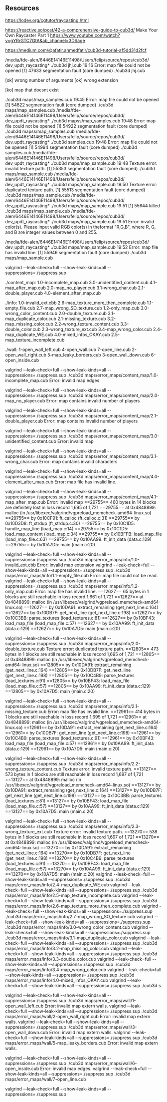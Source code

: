 ## Resources

https://lodev.org/cgtutor/raycasting.html

https://reactive.so/post/42-a-comprehensive-guide-to-cub3d/
Make Your Own Raycaster Part 1
https://www.youtube.com/watch?v=gYRrGTC7GtA&ab_channel=3DSage

https://medium.com/@afatir.ahmedfatir/cub3d-tutorial-af5dd31d2fcf


/media/fde-alen/6446E14146E11498/Users/felip/source/repos/cub3d/ dev_updt_raycasting*
./cub3d jhj.cub                                                                                                                                                                                                          19:16
Error: map file could not be opened
[1]    47633 segmentation fault (core dumped)  ./cub3d jhj.cub


[ok] wrong number of arguments
[ok] wrong extension

[ko] map that doesnt exist

./cub3d maps/map_samples.cub                                                                                                                                                                                        19:45
Error: map file could not be opened
[1]    54822 segmentation fault (core dumped)  ./cub3d maps/map_samples.cub
/media/fde-alen/6446E14146E11498/Users/felip/source/repos/cub3d/ dev_updt_raycasting*
./cub3d mapss/map_samples.cub                                                                                                                                                                                       19:48
Error: map file could not be opened
[1]    54922 segmentation fault (core dumped)  ./cub3d mapss/map_samples.cub
/media/fde-alen/6446E14146E11498/Users/felip/source/repos/cub3d/ dev_updt_raycasting*
./cub3d samples.cub                                                                                                                                                                                                 19:48
Error: map file could not be opened
[1]    54994 segmentation fault (core dumped)  ./cub3d samples.cub
/media/fde-alen/6446E14146E11498/Users/felip/source/repos/cub3d/ dev_updt_raycasting*
./cub3d maps/map_sample.cub                                                                                                                                                                                         19:48
Texture error: invalid texture path.
[1]    55353 segmentation fault (core dumped)  ./cub3d maps/map_sample.cub
/media/fde-alen/6446E14146E11498/Users/felip/source/repos/cub3d/ dev_updt_raycasting*
./cub3d maps/map_sample.cub                                                                                                                                                                                         19:50
Texture error: duplicated texture path.
[1]    55513 segmentation fault (core dumped)  ./cub3d maps/map_sample.cub
/media/fde-alen/6446E14146E11498/Users/felip/source/repos/cub3d/ dev_updt_raycasting*
./cub3d maps/map_sample.cub                                                                                                                                                                                         19:51
[1]    55644 killed     ./cub3d maps/map_sample.cub
/media/fde-alen/6446E14146E11498/Users/felip/source/repos/cub3d/ dev_updt_raycasting*
./cub3d maps/map_sample.cub                                                                                                                                                                                         19:51
Error: invalid color(s).
Please input valid RGB color(s) in theformat "R,G,B", where R, G, and B are integer values between 0 and 255.

/media/fde-alen/6446E14146E11498/Users/felip/source/repos/cub3d/ dev_updt_raycasting*
./cub3d maps/map_sample.cub                                                                                                                                                                                         19:52
Error: map file has invalid line.
[1]    55946 segmentation fault (core dumped)  ./cub3d maps/map_sample.cub


valgrind --leak-check=full --show-leak-kinds=all --suppressions=./suppress.sup

./content_map:
1.0-incomplete_map.cub  3.0-unidentified_content.cub  4.1-map_after_map.cub
2.0-map_no_player.cub   3.1-wrong_char.cub
2.1-double_player.cub   4.0-element_after_map.cub

./info:
1.0-invalid_ext.cbb             2.6-map_texture_more_then_complete.cub
1.1-empty_file.cub              2.7-map_wrong_SO_texture.cub
1.2-only_map.cub                3.0-wrong_color_content.cub
2.0-double_texture.cub          3.1-map_duplicate_color.cub
2.1-missing_texture.cub         3.2-map_missing_color.cub
2.2-wrong_texture_content.cub   3.3-double_color.cub
2.3-wrong_texture_ext.cub       3.4-map_wrong_color.cub
2.4-map_duplicate_WE.cub        4.0-mixed_infos_OKAY.cub
2.5-map_texture_incomplete.cub

./wall:
1-open_wall_left.cub   4-open_wall.cub          7-open_line.cub
2-open_wall_right.cub  5-map_leaky_borders.cub
3-open_wall_down.cub   6-open_inside.cub


valgrind --leak-check=full --show-leak-kinds=all --suppressions=./suppress.sup ./cub3d maps/error_maps/content_map/1.0-incomplete_map.cub
Error: invalid map edges.

valgrind --leak-check=full --show-leak-kinds=all --suppressions=./suppress.sup ./cub3d maps/error_maps/content_map/2.0-map_no_player.cub
Error: map contains invalid number of players

valgrind --leak-check=full --show-leak-kinds=all --suppressions=./suppress.sup ./cub3d maps/error_maps/content_map/2.1-double_player.cub
Error: map contains invalid number of players

valgrind --leak-check=full --show-leak-kinds=all --suppressions=./suppress.sup ./cub3d maps/error_maps/content_map/3.0-unidentified_content.cub
Error: invalid map


valgrind --leak-check=full --show-leak-kinds=all --suppressions=./suppress.sup ./cub3d maps/error_maps/content_map/3.1-wrong_char.cub
Error: map contains invalid characters

valgrind --leak-check=full --show-leak-kinds=all --suppressions=./suppress.sup ./cub3d maps/error_maps/content_map/4.0-element_after_map.cub
Error: map file has invalid line.

valgrind --leak-check=full --show-leak-kinds=all --suppressions=./suppress.sup ./cub3d maps/error_maps/content_map/4.1-map_after_map.cub
Error: invalid map
==29755== 460 bytes in 14 blocks are definitely lost in loss record 1,695 of 1,721
==29755==    at 0x4848899: malloc (in /usr/libexec/valgrind/vgpreload_memcheck-amd64-linux.so)
==29755==    by 0x10CF91: ft_calloc (ft_calloc.c:31)
==29755==    by 0x10D3D8: ft_strdup (ft_strdup.c:30)
==29755==    by 0x10C1D5: handle_map_line (load_map.c:14)
==29755==    by 0x10C1D5: load_map_content (load_map.c:34)
==29755==    by 0x10BFFB: load_map_file (load_map_file.c:63)
==29755==    by 0x10AA99: ft_init_data (data.c:129)
==29755==    by 0x10A7D5: main (main.c:20)

valgrind --leak-check=full --show-leak-kinds=all --suppressions=./suppress.sup ./cub3d maps/error_maps/info/1.0-invalid_ext.cbb
Error: invalid map extension
valgrind --leak-check=full --show-leak-kinds=all --suppressions=./suppress.sup ./cub3d maps/error_maps/info/1.1-empty_file.cub
Error: map file could not be read.
valgrind --leak-check=full --show-leak-kinds=all --suppressions=./suppress.sup ./cub3d maps/error_maps/info/1.2-only_map.cub
Error: map file has invalid line.
==12627== 65 bytes in 1 blocks are still reachable in loss record 1,661 of 1,721
==12627==    at 0x4848899: malloc (in /usr/libexec/valgrind/vgpreload_memcheck-amd64-linux.so)
==12627==    by 0x10DA91: extract_remaining (get_next_line.c:164)
==12627==    by 0x10DB7F: get_next_line (get_next_line.c:198)
==12627==    by 0x10C3BB: parse_textures (load_textures.c:81)
==12627==    by 0x10BF43: load_map_file (load_map_file.c:57)
==12627==    by 0x10AA99: ft_init_data (data.c:129)
==12627==    by 0x10A7D5: main (main.c:20)

valgrind --leak-check=full --show-leak-kinds=all --suppressions=./suppress.sup ./cub3d maps/error_maps/info/2.0-double_texture.cub
Texture error: duplicated texture path.
==12805== 473 bytes in 1 blocks are still reachable in loss record 1,695 of 1,721
==12805==    at 0x4848899: malloc (in /usr/libexec/valgrind/vgpreload_memcheck-amd64-linux.so)
==12805==    by 0x10DA91: extract_remaining (get_next_line.c:164)
==12805==    by 0x10DB7F: get_next_line (get_next_line.c:198)
==12805==    by 0x10C4B9: parse_textures (load_textures.c:91)
==12805==    by 0x10BF43: load_map_file (load_map_file.c:57)
==12805==    by 0x10AA99: ft_init_data (data.c:129)
==12805==    by 0x10A7D5: main (main.c:20)

valgrind --leak-check=full --show-leak-kinds=all --suppressions=./suppress.sup ./cub3d maps/error_maps/info/2.1-missing_texture.cub
Error: map file has invalid line.
==12961== 414 bytes in 1 blocks are still reachable in loss record 1,695 of 1,721
==12961==    at 0x4848899: malloc (in /usr/libexec/valgrind/vgpreload_memcheck-amd64-linux.so)
==12961==    by 0x10DA91: extract_remaining (get_next_line.c:164)
==12961==    by 0x10DB7F: get_next_line (get_next_line.c:198)
==12961==    by 0x10C4B9: parse_textures (load_textures.c:91)
==12961==    by 0x10BF43: load_map_file (load_map_file.c:57)
==12961==    by 0x10AA99: ft_init_data (data.c:129)
==12961==    by 0x10A7D5: main (main.c:20)

valgrind --leak-check=full --show-leak-kinds=all --suppressions=./suppress.sup ./cub3d maps/error_maps/info/2.2-wrong_texture_content.cub
Texture error: invalid texture path.
==13127== 573 bytes in 1 blocks are still reachable in loss record 1,697 of 1,721
==13127==    at 0x4848899: malloc (in /usr/libexec/valgrind/vgpreload_memcheck-amd64-linux.so)
==13127==    by 0x10DA91: extract_remaining (get_next_line.c:164)
==13127==    by 0x10DB7F: get_next_line (get_next_line.c:198)
==13127==    by 0x10C3BB: parse_textures (load_textures.c:81)
==13127==    by 0x10BF43: load_map_file (load_map_file.c:57)
==13127==    by 0x10AA99: ft_init_data (data.c:129)
==13127==    by 0x10A7D5: main (main.c:20)

valgrind --leak-check=full --show-leak-kinds=all --suppressions=./suppress.sup ./cub3d maps/error_maps/info/2.3-wrong_texture_ext.cub
Texture error: invalid texture path.
==13270== 538 bytes in 1 blocks are still reachable in loss record 1,697 of 1,721
==13270==    at 0x4848899: malloc (in /usr/libexec/valgrind/vgpreload_memcheck-amd64-linux.so)
==13270==    by 0x10DA91: extract_remaining (get_next_line.c:164)
==13270==    by 0x10DB7F: get_next_line (get_next_line.c:198)
==13270==    by 0x10C4B9: parse_textures (load_textures.c:91)
==13270==    by 0x10BF43: load_map_file (load_map_file.c:57)
==13270==    by 0x10AA99: ft_init_data (data.c:129)
==13270==    by 0x10A7D5: main (main.c:20)
valgrind --leak-check=full --show-leak-kinds=all --suppressions=./suppress.sup ./cub3d maps/error_maps/info/2.4-map_duplicate_WE.cub
valgrind --leak-check=full --show-leak-kinds=all --suppressions=./suppress.sup ./cub3d maps/error_maps/info/2.5-map_texture_incomplete.cub
valgrind --leak-check=full --show-leak-kinds=all --suppressions=./suppress.sup ./cub3d maps/error_maps/info/2.6-map_texture_more_then_complete.cub
valgrind --leak-check=full --show-leak-kinds=all --suppressions=./suppress.sup ./cub3d maps/error_maps/info/2.7-map_wrong_SO_texture.cub
valgrind --leak-check=full --show-leak-kinds=all --suppressions=./suppress.sup ./cub3d maps/error_maps/info/3.0-wrong_color_content.cub
valgrind --leak-check=full --show-leak-kinds=all --suppressions=./suppress.sup ./cub3d maps/error_maps/info/3.1-map_duplicate_color.cub
valgrind --leak-check=full --show-leak-kinds=all --suppressions=./suppress.sup ./cub3d maps/error_maps/info/3.2-map_missing_color.cub
valgrind --leak-check=full --show-leak-kinds=all --suppressions=./suppress.sup ./cub3d maps/error_maps/info/3.3-double_color.cub
valgrind --leak-check=full --show-leak-kinds=all --suppressions=./suppress.sup ./cub3d maps/error_maps/info/3.4-map_wrong_color.cub
valgrind --leak-check=full --show-leak-kinds=all --suppressions=./suppress.sup ./cub3d maps/error_maps/info/4.0-mixed_infos_OKAY.cub
valgrind --leak-check=full --show-leak-kinds=all --suppressions=./suppress.sup ./cub3d s


valgrind --leak-check=full --show-leak-kinds=all --suppressions=./suppress.sup ./cub3d maps/error_maps/wall/1-open_wall_left.cub
Error: invalid map extern walls.
valgrind --leak-check=full --show-leak-kinds=all --suppressions=./suppress.sup ./cub3d maps/error_maps/wall/2-open_wall_right.cub
Error: invalid map extern walls.
valgrind --leak-check=full --show-leak-kinds=all --suppressions=./suppress.sup ./cub3d maps/error_maps/wall/3-open_wall_down.cub
Error: invalid map extern walls.
valgrind --leak-check=full --show-leak-kinds=all --suppressions=./suppress.sup ./cub3d maps/error_maps/wall/5-map_leaky_borders.cub
Error: invalid map extern walls.

valgrind --leak-check=full --show-leak-kinds=all --suppressions=./suppress.sup ./cub3d maps/error_maps/wall/6-open_inside.cub
Error: invalid map edges.
valgrind --leak-check=full --show-leak-kinds=all --suppressions=./suppress.sup ./cub3d maps/error_maps/wall/7-open_line.cub

valgrind --leak-check=full --show-leak-kinds=all --suppressions=./suppress.sup
